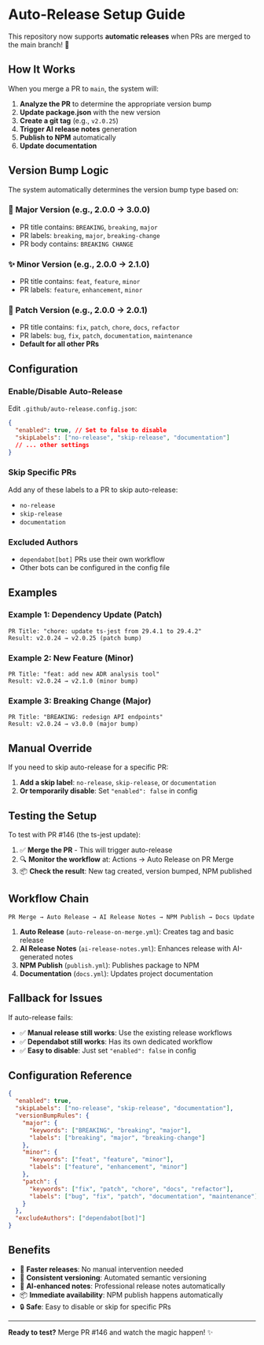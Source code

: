 # Auto-Release Setup Guide

This repository now supports **automatic releases** when PRs are merged to the main branch! 🚀

## How It Works

When you merge a PR to `main`, the system will:

1. **Analyze the PR** to determine the appropriate version bump
2. **Update package.json** with the new version
3. **Create a git tag** (e.g., `v2.0.25`)
4. **Trigger AI release notes** generation
5. **Publish to NPM** automatically
6. **Update documentation**

## Version Bump Logic

The system automatically determines the version bump type based on:

### 🚨 Major Version (e.g., 2.0.0 → 3.0.0)

- PR title contains: `BREAKING`, `breaking`, `major`
- PR labels: `breaking`, `major`, `breaking-change`
- PR body contains: `BREAKING CHANGE`

### ✨ Minor Version (e.g., 2.0.0 → 2.1.0)

- PR title contains: `feat`, `feature`, `minor`
- PR labels: `feature`, `enhancement`, `minor`

### 🔧 Patch Version (e.g., 2.0.0 → 2.0.1)

- PR title contains: `fix`, `patch`, `chore`, `docs`, `refactor`
- PR labels: `bug`, `fix`, `patch`, `documentation`, `maintenance`
- **Default for all other PRs**

## Configuration

### Enable/Disable Auto-Release

Edit `.github/auto-release.config.json`:

```json
{
  "enabled": true, // Set to false to disable
  "skipLabels": ["no-release", "skip-release", "documentation"]
  // ... other settings
}
```

### Skip Specific PRs

Add any of these labels to a PR to skip auto-release:

- `no-release`
- `skip-release`
- `documentation`

### Excluded Authors

- `dependabot[bot]` PRs use their own workflow
- Other bots can be configured in the config file

## Examples

### Example 1: Dependency Update (Patch)

```
PR Title: "chore: update ts-jest from 29.4.1 to 29.4.2"
Result: v2.0.24 → v2.0.25 (patch bump)
```

### Example 2: New Feature (Minor)

```
PR Title: "feat: add new ADR analysis tool"
Result: v2.0.24 → v2.1.0 (minor bump)
```

### Example 3: Breaking Change (Major)

```
PR Title: "BREAKING: redesign API endpoints"
Result: v2.0.24 → v3.0.0 (major bump)
```

## Manual Override

If you need to skip auto-release for a specific PR:

1. **Add a skip label**: `no-release`, `skip-release`, or `documentation`
2. **Or temporarily disable**: Set `"enabled": false` in config

## Testing the Setup

To test with PR #146 (the ts-jest update):

1. ✅ **Merge the PR** - This will trigger auto-release
2. 🔍 **Monitor the workflow** at: Actions → Auto Release on PR Merge
3. 📦 **Check the result**: New tag created, version bumped, NPM published

## Workflow Chain

```
PR Merge → Auto Release → AI Release Notes → NPM Publish → Docs Update
```

1. **Auto Release** (`auto-release-on-merge.yml`): Creates tag and basic release
2. **AI Release Notes** (`ai-release-notes.yml`): Enhances release with AI-generated notes
3. **NPM Publish** (`publish.yml`): Publishes package to NPM
4. **Documentation** (`docs.yml`): Updates project documentation

## Fallback for Issues

If auto-release fails:

- ✅ **Manual release still works**: Use the existing release workflows
- ✅ **Dependabot still works**: Has its own dedicated workflow
- ✅ **Easy to disable**: Just set `"enabled": false` in config

## Configuration Reference

```json
{
  "enabled": true,
  "skipLabels": ["no-release", "skip-release", "documentation"],
  "versionBumpRules": {
    "major": {
      "keywords": ["BREAKING", "breaking", "major"],
      "labels": ["breaking", "major", "breaking-change"]
    },
    "minor": {
      "keywords": ["feat", "feature", "minor"],
      "labels": ["feature", "enhancement", "minor"]
    },
    "patch": {
      "keywords": ["fix", "patch", "chore", "docs", "refactor"],
      "labels": ["bug", "fix", "patch", "documentation", "maintenance"]
    }
  },
  "excludeAuthors": ["dependabot[bot]"]
}
```

## Benefits

- 🚀 **Faster releases**: No manual intervention needed
- 📝 **Consistent versioning**: Automated semantic versioning
- 🤖 **AI-enhanced notes**: Professional release notes automatically
- 📦 **Immediate availability**: NPM publish happens automatically
- 🔒 **Safe**: Easy to disable or skip for specific PRs

---

**Ready to test?** Merge PR #146 and watch the magic happen! ✨
